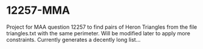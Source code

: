 # 12257-MMA

Project for MAA question 12257 to find pairs of Heron Triangles from the file triangles.txt with the same perimeter.
Will be modified later to apply more constraints.
Currently generates a decently long list...
